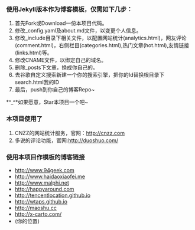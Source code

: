 ### 使用Jekyll版本作为博客模板，仅需如下几步：

1. 首先Fork或Download一份本项目代码。 
2. 修改_config.yaml及about.md文件，以变更个人信息。 
3. 修改_include目录下相关文件，以配置网站统计(analytics.html)，网友评论(comment.html)，右侧栏目(categories.html),热门文章(hot.html),友情链接(links.html)等。 
4. 修改CNAME文件，以绑定自己的域名。 
5. 删除_posts下文章，换成你自己的。 
6. 去谷歌自定义搜索新建一个你的搜索引擎，把你的Id替换根目录下search.html我的ID
7. 最后，push到你自己的博客Repo~ 

 *^_^*如果愿意，Star本项目一个吧~ 

### 本项目使用了

1. CNZZ的网站统计服务，官网：http://cnzz.com 
2. 多说的评论功能，官网:http://duoshuo.com/


### 使用本项目作模板的博客链接

* http://www.94geek.com  
* http://www.haidaoxiaofei.me  
* http://www.malphi.net  
* http://happyaround.com  
* http://tencentlocation.github.io  
* http://wtaps.github.io 
* http://maoshu.cc
* http://x-carto.com/
* (你的位置)  
